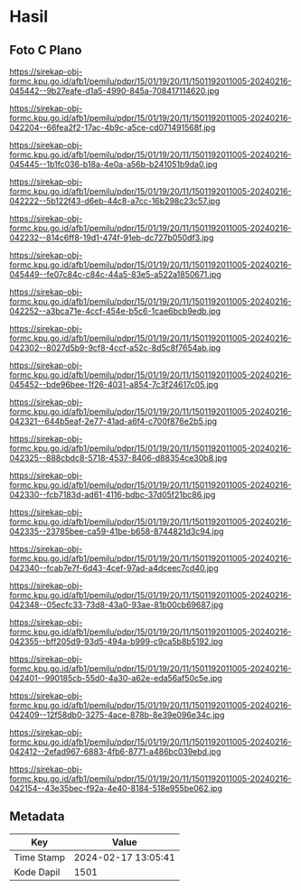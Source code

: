 # Hasil

## Foto C Plano

https://sirekap-obj-formc.kpu.go.id/afb1/pemilu/pdpr/15/01/19/20/11/1501192011005-20240216-045442--9b27eafe-d1a5-4990-845a-708417114620.jpg

https://sirekap-obj-formc.kpu.go.id/afb1/pemilu/pdpr/15/01/19/20/11/1501192011005-20240216-042204--66fea2f2-17ac-4b9c-a5ce-cd071491568f.jpg

https://sirekap-obj-formc.kpu.go.id/afb1/pemilu/pdpr/15/01/19/20/11/1501192011005-20240216-045445--1b1fc036-b18a-4e0a-a56b-b241051b9da0.jpg

https://sirekap-obj-formc.kpu.go.id/afb1/pemilu/pdpr/15/01/19/20/11/1501192011005-20240216-042222--5b122f43-d6eb-44c8-a7cc-16b298c23c57.jpg

https://sirekap-obj-formc.kpu.go.id/afb1/pemilu/pdpr/15/01/19/20/11/1501192011005-20240216-042232--814c6ff8-19d1-474f-91eb-dc727b050df3.jpg

https://sirekap-obj-formc.kpu.go.id/afb1/pemilu/pdpr/15/01/19/20/11/1501192011005-20240216-045449--fe07c84c-c84c-44a5-83e5-a522a1850671.jpg

https://sirekap-obj-formc.kpu.go.id/afb1/pemilu/pdpr/15/01/19/20/11/1501192011005-20240216-042252--a3bca71e-4ccf-454e-b5c6-1cae6bcb9edb.jpg

https://sirekap-obj-formc.kpu.go.id/afb1/pemilu/pdpr/15/01/19/20/11/1501192011005-20240216-042302--8027d5b9-9cf8-4ccf-a52c-8d5c8f7654ab.jpg

https://sirekap-obj-formc.kpu.go.id/afb1/pemilu/pdpr/15/01/19/20/11/1501192011005-20240216-045452--bde96bee-1f26-4031-a854-7c3f24617c05.jpg

https://sirekap-obj-formc.kpu.go.id/afb1/pemilu/pdpr/15/01/19/20/11/1501192011005-20240216-042321--644b5eaf-2e77-41ad-a6f4-c700f876e2b5.jpg

https://sirekap-obj-formc.kpu.go.id/afb1/pemilu/pdpr/15/01/19/20/11/1501192011005-20240216-042325--888cbdc8-5718-4537-8406-d88354ce30b8.jpg

https://sirekap-obj-formc.kpu.go.id/afb1/pemilu/pdpr/15/01/19/20/11/1501192011005-20240216-042330--fcb7183d-ad61-4116-bdbc-37d05f21bc86.jpg

https://sirekap-obj-formc.kpu.go.id/afb1/pemilu/pdpr/15/01/19/20/11/1501192011005-20240216-042335--23785bee-ca59-41be-b658-8744821d3c94.jpg

https://sirekap-obj-formc.kpu.go.id/afb1/pemilu/pdpr/15/01/19/20/11/1501192011005-20240216-042340--fcab7e7f-6d43-4cef-97ad-a4dceec7cd40.jpg

https://sirekap-obj-formc.kpu.go.id/afb1/pemilu/pdpr/15/01/19/20/11/1501192011005-20240216-042348--05ecfc33-73d8-43a0-93ae-81b00cb69687.jpg

https://sirekap-obj-formc.kpu.go.id/afb1/pemilu/pdpr/15/01/19/20/11/1501192011005-20240216-042355--bff205d9-93d5-494a-b999-c9ca5b8b5192.jpg

https://sirekap-obj-formc.kpu.go.id/afb1/pemilu/pdpr/15/01/19/20/11/1501192011005-20240216-042401--990185cb-55d0-4a30-a62e-eda56af50c5e.jpg

https://sirekap-obj-formc.kpu.go.id/afb1/pemilu/pdpr/15/01/19/20/11/1501192011005-20240216-042409--12f58db0-3275-4ace-878b-8e39e096e34c.jpg

https://sirekap-obj-formc.kpu.go.id/afb1/pemilu/pdpr/15/01/19/20/11/1501192011005-20240216-042412--2efad967-6883-4fb6-8771-a486bc039ebd.jpg

https://sirekap-obj-formc.kpu.go.id/afb1/pemilu/pdpr/15/01/19/20/11/1501192011005-20240216-042154--43e35bec-f92a-4e40-8184-518e955be062.jpg


## Metadata

| Key        | Value               |
| ---------- | ------------------- |
| Time Stamp | 2024-02-17 13:05:41 |
| Kode Dapil | 1501                |



